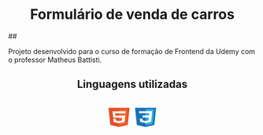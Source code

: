 <h1 align="center"> Formulário de venda de carros </h1>
##

<p>Projeto desenvolvido para o curso de formação de Frontend da Udemy com o professor Matheus Battisti.</p>

##
<h2 align="center"> Linguagens utilizadas</h2>

<div style="display: inline_block" align="center"><br> 
    <img align="center" alt="Ella-HTML" height="40" width="50" src="https://raw.githubusercontent.com/devicons/devicon/master/icons/html5/html5-original.svg"> 
    <img align="center" alt="Ella-CSS" height="40" width="50" src="https://raw.githubusercontent.com/devicons/devicon/master/icons/css3/css3-original.svg">
</div>

##
